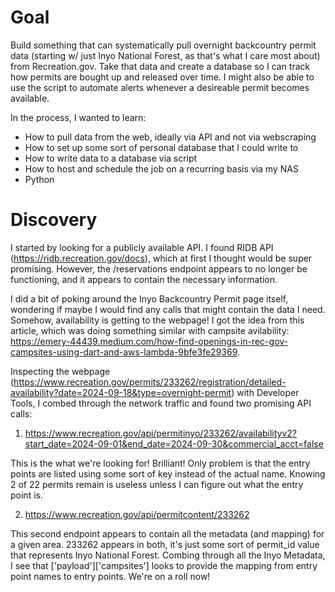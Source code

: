# Goal
Build something that can systematically pull overnight backcountry permit data (starting w/ just Inyo National Forest, as that's what I care most about) from Recreation.gov. Take that data and create a database so I can track how permits are bought up and released over time. I might also be able to use the script to automate alerts whenever a desireable permit becomes available.

In the process, I wanted to learn:
- How to pull data from the web, ideally via API and not via webscraping
- How to set up some sort of personal database that I could write to
- How to write data to a database via script
- How to host and schedule the job on a recurring basis via my NAS
- Python

# Discovery
I started by looking for a publicly available API. I found RIDB API (https://ridb.recreation.gov/docs), which at first I thought would be super promising. However, the /reservations endpoint appears to no longer be functioning, and it appears to contain the necessary information.

I did a bit of poking around the Inyo Backcountry Permit page itself, wondering if maybe I would find any calls that might contain the data I need. Somehow, availability is getting to the webpage! I got the idea from this article, which was doing something similar with campsite avilability: https://emery-44439.medium.com/how-find-openings-in-rec-gov-campsites-using-dart-and-aws-lambda-9bfe3fe29369.

Inspecting the webpage (https://www.recreation.gov/permits/233262/registration/detailed-availability?date=2024-09-18&type=overnight-permit) with Developer Tools, I combed through the network traffic and found two promising API calls:

1. https://www.recreation.gov/api/permitinyo/233262/availabilityv2?start_date=2024-09-01&end_date=2024-09-30&commercial_acct=false

This is the what we're looking for! Brilliant! Only problem is that the entry points are listed using some sort of key instead of the actual name. Knowing 2 of 22 permits remain is useless unless I can figure out what the entry point is.

2. https://www.recreation.gov/api/permitcontent/233262

This second endpoint appears to contain all the metadata (and mapping) for a given area. 233262 appears in both, it's just some sort of permit_id value that represents Inyo National Forest. Combing through all the Inyo Metadata, I see that ['payload']['campsites'] looks to provide the mapping from entry point names to entry points. We're on a roll now!


